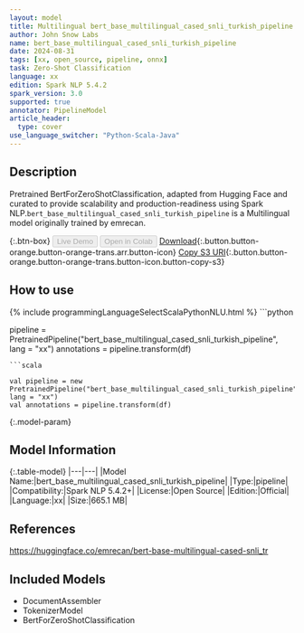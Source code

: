 ```yaml
---
layout: model
title: Multilingual bert_base_multilingual_cased_snli_turkish_pipeline pipeline BertForZeroShotClassification from emrecan
author: John Snow Labs
name: bert_base_multilingual_cased_snli_turkish_pipeline
date: 2024-08-31
tags: [xx, open_source, pipeline, onnx]
task: Zero-Shot Classification
language: xx
edition: Spark NLP 5.4.2
spark_version: 3.0
supported: true
annotator: PipelineModel
article_header:
  type: cover
use_language_switcher: "Python-Scala-Java"
---
```


## Description

Pretrained BertForZeroShotClassification, adapted from Hugging Face and curated to provide scalability and production-readiness using Spark NLP.`bert_base_multilingual_cased_snli_turkish_pipeline` is a Multilingual model originally trained by emrecan.

{:.btn-box}
<button class="button button-orange" disabled>Live Demo</button>
<button class="button button-orange" disabled>Open in Colab</button>
[Download](https://s3.amazonaws.com/auxdata.johnsnowlabs.com/public/models/bert_base_multilingual_cased_snli_turkish_pipeline_xx_5.4.2_3.0_1725147176962.zip){:.button.button-orange.button-orange-trans.arr.button-icon}
[Copy S3 URI](s3://auxdata.johnsnowlabs.com/public/models/bert_base_multilingual_cased_snli_turkish_pipeline_xx_5.4.2_3.0_1725147176962.zip){:.button.button-orange.button-orange-trans.button-icon.button-copy-s3}

## How to use



<div class="tabs-box" markdown="1">
{% include programmingLanguageSelectScalaPythonNLU.html %}
```python

pipeline = PretrainedPipeline("bert_base_multilingual_cased_snli_turkish_pipeline", lang = "xx")
annotations =  pipeline.transform(df)   

```
```scala

val pipeline = new PretrainedPipeline("bert_base_multilingual_cased_snli_turkish_pipeline", lang = "xx")
val annotations = pipeline.transform(df)

```
</div>

{:.model-param}
## Model Information

{:.table-model}
|---|---|
|Model Name:|bert_base_multilingual_cased_snli_turkish_pipeline|
|Type:|pipeline|
|Compatibility:|Spark NLP 5.4.2+|
|License:|Open Source|
|Edition:|Official|
|Language:|xx|
|Size:|665.1 MB|

## References

https://huggingface.co/emrecan/bert-base-multilingual-cased-snli_tr

## Included Models

- DocumentAssembler
- TokenizerModel
- BertForZeroShotClassification